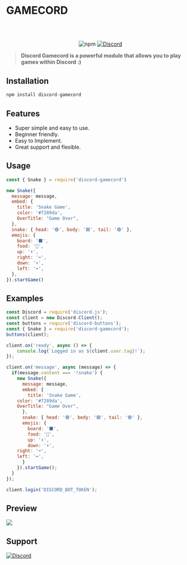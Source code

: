 # GAMECORD
<p align="center"><img align="center" style="width:0.5px" src="https://cdn.discordapp.com/attachments/818900078077018162/867985070210809936/banner.png"/></p><br/>
<p align="center">
   <img alt="npm" src="https://img.shields.io/npm/dt/memer-api">
   <a href="https://discord.gg/invite/GaczkwfgV9"><img src="https://badgen.net/discord/online-members/GaczkwfgV9" alt="Discord"></a>
</p>
      
> **Discord Gamecord is a powerful module that allows you to play games within Discord :)**

## **Installation** 
```js
npm install discord-gamecord
```

## **Features**

- Super simple and easy to use.
- Beginner friendly.
- Easy to Implement.
- Great support and flexible.

## **Usage**

```js
const { Snake } = require('discord-gamecord')

new Snake({
  message: message,
  embed: {
    title: 'Snake Game',
    color: '#7289da',
    OverTitle: "Game Over",
  },
  snake: { head: '🟢', body: '🟩', tail: '🟢' },
  emojis: {
    board: '⬛', 
    food: '🍎',
    up: '⬆️', 
    right: '➡️',
    down: '⬇️',
    left: '⬅️',
  },
}).startGame()
```


## **Examples**

```js
const Discord = require('discord.js');
const client = new Discord.Client();
const buttons = require('discord-buttons');
const { Snake } = require('discord-gamecord');
buttons(client);

client.on('ready', async () => {
	console.log(`Logged in as ${client.user.tag}!`);
});

client.on('message', async (message) => {
  if(message.content === '!snake') {
    new Snake({
      message: message,
      embed: {
        title: 'Snake Game',
	color: '#7289da',
	OverTitle: "Game Over",
      },
      snake: { head: '🟢', body: '🟩', tail: '🟢' },
      emojis: {
        board: '⬛', 
        food: '🍎',
        up: '⬆️', 
        down: '⬇️',
	right: '➡️',
	left: '⬅️',
      }
    }).startGame();
  }
});

client.login('DISCORD_BOT_TOKEN');
```

## **Preview**
<img src="https://cdn.discordapp.com/attachments/818900078077018162/868061592871383060/example2.png">

## **Support**
<a href="https://discord.gg/invite/GaczkwfgV9"><img src="https://invidget.switchblade.xyz/GaczkwfgV9" alt="Discord"></a>
